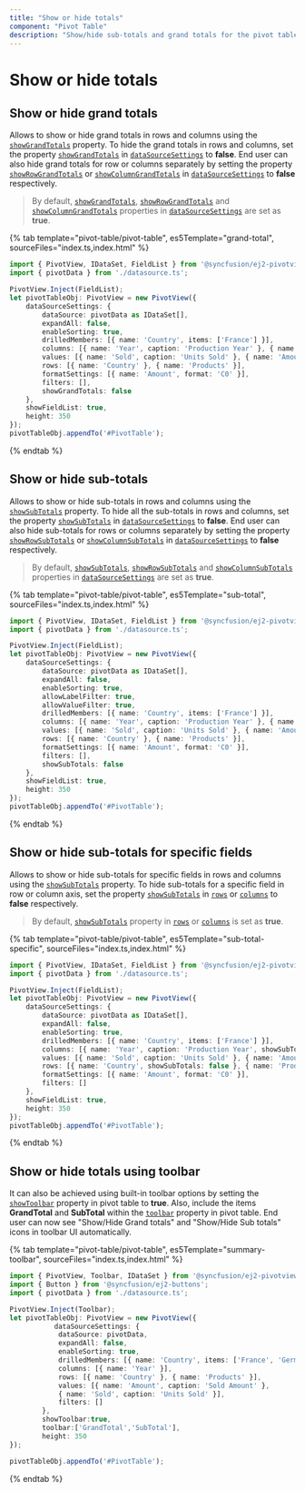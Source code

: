 ```yaml
---
title: "Show or hide totals"
component: "Pivot Table"
description: "Show/hide sub-totals and grand totals for the pivot table"
---
```


# Show or hide totals

## Show or hide grand totals

Allows to show or hide grand totals in rows and columns using the [`showGrandTotals`](https://ej2.syncfusion.com/documentation/api/pivotview/dataSourceSettings/#showgrandtotals) property. To hide the grand totals in rows and columns, set the property [`showGrandTotals`](https://ej2.syncfusion.com/documentation/api/pivotview/dataSourceSettings/#showgrandtotals) in [`dataSourceSettings`](https://ej2.syncfusion.com/documentation/api/pivotview/dataSourceSettings/) to **false**.
End user can also hide grand totals for row or columns separately by setting the property [`showRowGrandTotals`](https://ej2.syncfusion.com/documentation/api/pivotview/dataSourceSettings/#showrowgrandtotals) or [`showColumnGrandTotals`](https://ej2.syncfusion.com/documentation/api/pivotview/dataSourceSettings/#showcolumngrandtotals) in [`dataSourceSettings`](https://ej2.syncfusion.com/documentation/api/pivotview/dataSourceSettings/) to **false** respectively.

> By default, [`showGrandTotals`](https://ej2.syncfusion.com/documentation/api/pivotview/dataSourceSettings/#showgrandtotals), [`showRowGrandTotals`](https://ej2.syncfusion.com/documentation/api/pivotview/dataSourceSettings/#showrowgrandtotals) and [`showColumnGrandTotals`](https://ej2.syncfusion.com/documentation/api/pivotview/dataSourceSettings/#showrowgrandtotals) properties in [`dataSourceSettings`](https://ej2.syncfusion.com/documentation/api/pivotview/dataSourceSettings/) are set as **true**.

{% tab template="pivot-table/pivot-table", es5Template="grand-total", sourceFiles="index.ts,index.html" %}

```typescript
import { PivotView, IDataSet, FieldList } from '@syncfusion/ej2-pivotview';
import { pivotData } from './datasource.ts';

PivotView.Inject(FieldList);
let pivotTableObj: PivotView = new PivotView({
    dataSourceSettings: {
        dataSource: pivotData as IDataSet[],
        expandAll: false,
        enableSorting: true,
        drilledMembers: [{ name: 'Country', items: ['France'] }],
        columns: [{ name: 'Year', caption: 'Production Year' }, { name: 'Quarter' }],
        values: [{ name: 'Sold', caption: 'Units Sold' }, { name: 'Amount', caption: 'Sold Amount' }],
        rows: [{ name: 'Country' }, { name: 'Products' }],
        formatSettings: [{ name: 'Amount', format: 'C0' }],
        filters: [],
        showGrandTotals: false
    },
    showFieldList: true,
    height: 350
});
pivotTableObj.appendTo('#PivotTable');

```

{% endtab %}

## Show or hide sub-totals

Allows to show or hide sub-totals in rows and columns using the [`showSubTotals`](https://ej2.syncfusion.com/documentation/api/pivotview/dataSourceSettings/#showsubtotals) property. To hide all the sub-totals in rows and columns, set the property [`showSubTotals`](https://ej2.syncfusion.com/documentation/api/pivotview/dataSourceSettings/#showsubtotals) in [`dataSourceSettings`](https://ej2.syncfusion.com/documentation/api/pivotview/dataSourceSettings/) to **false**. End user can also hide sub-totals for rows or columns separately by setting the property [`showRowSubTotals`](https://ej2.syncfusion.com/documentation/api/pivotview/dataSourceSettings/#showrowsubtotals) or [`showColumnSubTotals`](https://ej2.syncfusion.com/documentation/api/pivotview/dataSourceSettings/#showcolumnsubtotals) in [`dataSourceSettings`](https://ej2.syncfusion.com/documentation/api/pivotview/dataSourceSettings/) to **false** respectively.

> By default, [`showSubTotals`](https://ej2.syncfusion.com/documentation/api/pivotview/dataSourceSettings/#showsubtotals), [`showRowSubTotals`](https://ej2.syncfusion.com/documentation/api/pivotview/dataSourceSettings/#showrowsubtotals) and [`showColumnSubTotals`](https://ej2.syncfusion.com/documentation/api/pivotview/dataSourceSettings/#showcolumnsubtotals) properties in [`dataSourceSettings`](https://ej2.syncfusion.com/documentation/api/pivotview/dataSourceSettings/) are set as **true**.

{% tab template="pivot-table/pivot-table", es5Template="sub-total", sourceFiles="index.ts,index.html" %}

```typescript
import { PivotView, IDataSet, FieldList } from '@syncfusion/ej2-pivotview';
import { pivotData } from './datasource.ts';

PivotView.Inject(FieldList);
let pivotTableObj: PivotView = new PivotView({
    dataSourceSettings: {
        dataSource: pivotData as IDataSet[],
        expandAll: false,
        enableSorting: true,
        allowLabelFilter: true,
        allowValueFilter: true,
        drilledMembers: [{ name: 'Country', items: ['France'] }],
        columns: [{ name: 'Year', caption: 'Production Year' }, { name: 'Quarter' }],
        values: [{ name: 'Sold', caption: 'Units Sold' }, { name: 'Amount', caption: 'Sold Amount' }],
        rows: [{ name: 'Country' }, { name: 'Products' }],
        formatSettings: [{ name: 'Amount', format: 'C0' }],
        filters: [],
        showSubTotals: false
    },
    showFieldList: true,
    height: 350
});
pivotTableObj.appendTo('#PivotTable');

```

{% endtab %}

## Show or hide sub-totals for specific fields

Allows to show or hide sub-totals for specific fields in rows and columns using the [`showSubTotals`](https://ej2.syncfusion.com/documentation/api/pivotview/dataSourceSettings/#showsubtotals) property. To hide sub-totals for a specific field in row or column axis, set the property [`showSubTotals`](https://ej2.syncfusion.com/documentation/api/pivotview/dataSourceSettings/#showsubtotals) in [`rows`](https://ej2.syncfusion.com/documentation/api/pivotview/fieldOptionsModel/) or [`columns`](https://ej2.syncfusion.com/documentation/api/pivotview/fieldOptionsModel/) to **false** respectively.

> By default, [`showSubTotals`](https://ej2.syncfusion.com/documentation/api/pivotview/dataSourceSettings/#showsubtotals) property in [`rows`](https://ej2.syncfusion.com/documentation/api/pivotview/fieldOptionsModel/) or [`columns`](https://ej2.syncfusion.com/documentation/api/pivotview/fieldOptionsModel/) is set as **true**.

{% tab template="pivot-table/pivot-table", es5Template="sub-total-specific", sourceFiles="index.ts,index.html" %}

```typescript
import { PivotView, IDataSet, FieldList } from '@syncfusion/ej2-pivotview';
import { pivotData } from './datasource.ts';

PivotView.Inject(FieldList);
let pivotTableObj: PivotView = new PivotView({
    dataSourceSettings: {
        dataSource: pivotData as IDataSet[],
        expandAll: false,
        enableSorting: true,
        drilledMembers: [{ name: 'Country', items: ['France'] }],
        columns: [{ name: 'Year', caption: 'Production Year', showSubTotals: false }, { name: 'Quarter' }],
        values: [{ name: 'Sold', caption: 'Units Sold' }, { name: 'Amount', caption: 'Sold Amount' }],
        rows: [{ name: 'Country', showSubTotals: false }, { name: 'Products' }],
        formatSettings: [{ name: 'Amount', format: 'C0' }],
        filters: []
    },
    showFieldList: true,
    height: 350
});
pivotTableObj.appendTo('#PivotTable');

```

{% endtab %}

## Show or hide totals using toolbar

It can also be achieved using built-in toolbar options by setting the [`showToolbar`](https://ej2.syncfusion.com/documentation/api/pivotview#showtoolbar) property in pivot table to **true**. Also, include the items **GrandTotal** and **SubTotal** within the [`toolbar`](https://ej2.syncfusion.com/documentation/api/pivotview#toolbar) property in pivot table. End user can now see "Show/Hide Grand totals" and "Show/Hide Sub totals" icons in toolbar UI automatically.

{% tab template="pivot-table/pivot-table", es5Template="summary-toolbar", sourceFiles="index.ts,index.html" %}

```typescript
import { PivotView, Toolbar, IDataSet } from '@syncfusion/ej2-pivotview';
import { Button } from '@syncfusion/ej2-buttons';
import { pivotData } from './datasource.ts';

PivotView.Inject(Toolbar);
let pivotTableObj: PivotView = new PivotView({
           dataSourceSettings: {
            dataSource: pivotData,
            expandAll: false,
            enableSorting: true,
            drilledMembers: [{ name: 'Country', items: ['France', 'Germany'] }],
            columns: [{ name: 'Year' }],
            rows: [{ name: 'Country' }, { name: 'Products' }],
            values: [{ name: 'Amount', caption: 'Sold Amount' },
            { name: 'Sold', caption: 'Units Sold' }],
            filters: []
        },
        showToolbar:true,
        toolbar:['GrandTotal','SubTotal'],
        height: 350
});

pivotTableObj.appendTo('#PivotTable');

```

{% endtab %}